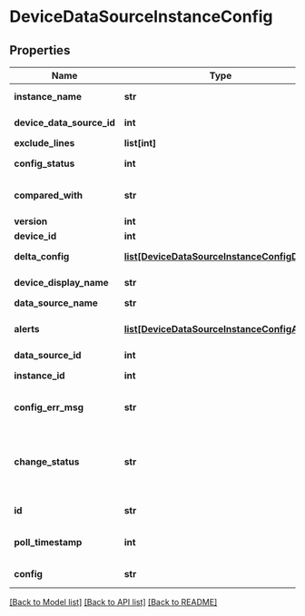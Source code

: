 # DeviceDataSourceInstanceConfig

## Properties
Name | Type | Description | Notes
------------ | ------------- | ------------- | -------------
**instance_name** | **str** | Device datasource instance name | [optional] 
**device_data_source_id** | **int** | Device datasource id | [optional] 
**exclude_lines** | **list[int]** | advanceDiffChecker | [optional] 
**config_status** | **int** | Configuration file collect status | [optional] 
**compared_with** | **str** | Version compared with and found difference | [optional] 
**version** | **int** | Config version | [optional] 
**device_id** | **int** | Device id | [optional] 
**delta_config** | [**list[DeviceDataSourceInstanceConfigDiff]**](DeviceDataSourceInstanceConfigDiff.md) | Configuration file diff | [optional] 
**device_display_name** | **str** | Device display name | [optional] 
**data_source_name** | **str** | Datasource name | [optional] 
**alerts** | [**list[DeviceDataSourceInstanceConfigAlert]**](DeviceDataSourceInstanceConfigAlert.md) | Alerts associated to this configuration file | [optional] 
**data_source_id** | **int** | Configsource id | [optional] 
**instance_id** | **int** | Device datasource instance id | [optional] 
**config_err_msg** | **str** | Configuration file collect error message | [optional] 
**change_status** | **str** | Configuration file change status, if the first configuration then it is Added, else Changed, values can be : Add|Change  | [optional] 
**id** | **str** | The id of the datasource | [optional] 
**poll_timestamp** | **int** | Datasource poll timestamp in milliseconds | [optional] 
**config** | **str** | Configuration file content | [optional] 

[[Back to Model list]](../README.md#documentation-for-models) [[Back to API list]](../README.md#documentation-for-api-endpoints) [[Back to README]](../README.md)



